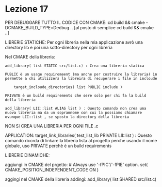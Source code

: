 # Lezione 17

PER DEBUGGARE TUTTO IL CODICE CON CMAKE:
    cd build && cmake -DCMAKE_BUILD_TYPE=Dedbug ..
    [al posto di semplice cd build && cmake ..]

LIBRERIE STATICHE: 
Per ogni libreria nella mia applicazione avrò una directory lib e poi una sotto-directory per ogni libreria

Nel CMAKE della libreria:

    add_library( list STATIC src/list.c) : Crea una libreria statica
     
    PUBLIC è un usage requiremeent (ma anche per costruire la libreria) in permette a chi utilizzera la libreira di recuperare i file in incloude
    
        target_incloude_directories( list PUBLIC include )
    
    PRIVATE è un build requirements che sere solo per chi fa la build della libreria
    
    add_library( LII::list ALIAS list ) : Questo comando non crea una nuova libreria ma da un soprannome con cui la possiamo chiamare ovunque LII::list , se sposto la directory della libreria 
    
NON SI CREA UNA LIBRERIA PER OGNI FILE .c

APPLICATION:
target_link_libraries( test_list_lib
    PRIVATE LII::list ) : Questo comando ricorda di linkare la libreria lista al progetto perche usando il nome globale, uso PRIVATE perchè è un build requirements
    

LIBRERIE DINAMICHE:

aggiungi in CMAKE del prgetto:
    # Always use '-fPIC'/'-fPIE' option.
    set( CMAKE_POSITION_INDEPENDENT_CODE ON )

aggingi nel CMAKE della libreria addingi:
    add_library( list SHARED src/list.c)
    